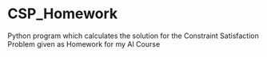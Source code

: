 # CSP_Homework
 Python program which calculates the solution for the Constraint Satisfaction Problem given as Homework for my AI Course
